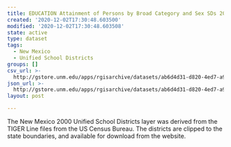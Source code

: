 ```yaml
---
title: EDUCATION Attainment of Persons by Broad Category and Sex SDs 2000
created: '2020-12-02T17:30:48.603500'
modified: '2020-12-02T17:30:48.603508'
state: active
type: dataset
tags:
  - New Mexico
  - Unified School Districts
groups: []
csv_url: >-
  http://gstore.unm.edu/apps/rgisarchive/datasets/ab6d4d31-d820-4ed7-a9da-d12a0bd83d30/ksd253data852637721_schd_view.derived.csv
json_url: >-
  http://gstore.unm.edu/apps/rgisarchive/datasets/ab6d4d31-d820-4ed7-a9da-d12a0bd83d30/ksd253data852637721_schd_view.derived.json
layout: post

---
```

The New Mexico 2000 Unified School Districts layer was derived from  the TIGER Line files from the US Census Bureau. The districts are clipped to the state boundaries, and available for download from the website.
